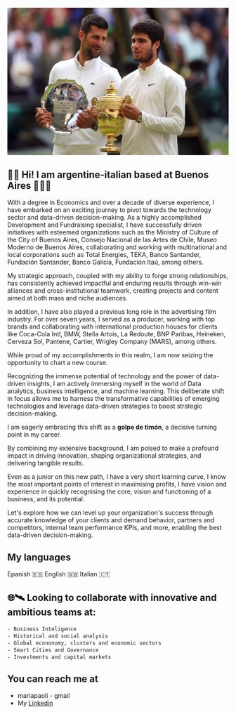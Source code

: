![hola](%202023_07.png)

## 👋🏽 Hi! I am argentine-italian based at Buenos Aires 👩🏻‍🚀 

With a degree in Economics and over a decade of diverse experience, I have embarked on an exciting journey to pivot towards the technology sector and data-driven decision-making. As a highly accomplished Development and Fundraising specialist, I have successfully driven initiatives with esteemed organizations such as the Ministry of Culture of the City of Buenos Aires, Consejo Nacional de las Artes de Chile, Museo Moderno de Buenos Aires, collaborating and working with multinational and local corporations such as Total Energies, TEKA, Banco Santander, Fundación Santander, Banco Galicia, Fundación Itaú, among others.

My strategic approach, coupled with my ability to forge strong relationships, has consistently achieved impactful and enduring results through win-win alliances and cross-institutional teamwork, creating projects and content aimed at both mass and niche audiences. 

In addition, I have also played a previous long role in the advertising film industry. For over seven years, I served as a producer, working with top brands and collaborating with international production houses for clients like Coca-Cola Intl, BMW, Stella Artois, La Redoute, BNP Paribas, Heineken, Cerveza Sol, Pantene, Cartier, Wrigley Company (MARS), among others.

While proud of my accomplishments in this realm, I am now seizing the opportunity to chart a new course.

Recognizing the immense potential of technology and the power of data-driven insights, I am actively immersing myself in the world of Data analytics, business intelligence, and machine learning. This deliberate shift in focus allows me to harness the transformative capabilities of emerging technologies and leverage data-driven strategies to boost strategic decision-making.

I am eagerly embracing this shift as a <b>golpe de timón</b>, a decisive turning point in my career.

By combining my extensive background, I am poised to make a profound impact in driving innovation, shaping organizational strategies, and delivering tangible results.

Even as a junior on this new path, I have a very short learning curve, I know the most important points of interest in maximising profits, I have vision and experience in quickly recognising the core, vision and functioning of a business, and its potential.

Let's explore how we can level up your organization's success through accurate knowledge of your clients and demand behavior, partners and competitors, internal team performance KPIs, and more, enabling the best data-driven decision-making.
  
## My languages <br>
Epanish 🇪🇸 English 🇬🇧 Italian 🇮🇹 

## 🌐🛰 Looking to collaborate with innovative and ambitious teams at: <br>
    - Business Inteligence 
    - Historical and social analysis 
    - Global econonomy, clusters and economic sectors
    - Smart Cities and Governance
    - Investments and capital markets
    
## You can reach me at

* mariapaoli - gmail
* My [Linkedin](https://www.linkedin.com/in/mariapaoli)
